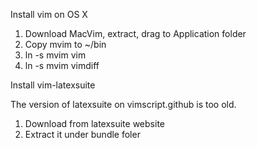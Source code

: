 Install vim on OS X

1. Download MacVim, extract, drag to Application folder
2. Copy mvim to ~/bin
3. ln -s mvim vim
4. ln -s mvim vimdiff

Install vim-latexsuite

The version of latexsuite on vimscript.github is too old. 

1. Download from latexsuite website
2. Extract it under bundle foler
